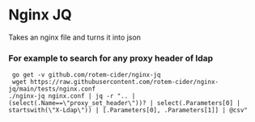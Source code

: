 # Nginx JQ

Takes an nginx file and turns it into json

### For example to search for any proxy header of ldap

```
 go get -v github.com/rotem-cider/nginx-jq
 wget https://raw.githubusercontent.com/rotem-cider/nginx-jq/main/tests/nginx.conf
./nginx-jq nginx.conf | jq -r ".. | (select(.Name==\"proxy_set_header\"))? | select(.Parameters[0] | startswith(\"X-Ldap\")) | [.Parameters[0], .Parameters[1]] | @csv"
```